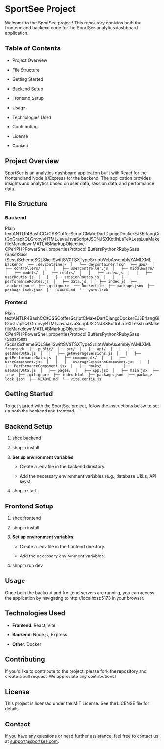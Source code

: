 SportSee Project
================

Welcome to the SportSee project! This repository contains both the frontend and backend code for the SportSee analytics dashboard application.

Table of Contents
-----------------

*   Project Overview
    
*   File Structure
    
*   Getting Started
    
*   Backend Setup
    
*   Frontend Setup
    
*   Usage
    
*   Technologies Used
    
*   Contributing
    
*   License
    
*   Contact
    

Project Overview
----------------

SportSee is an analytics dashboard application built with React for the frontend and Node.js/Express for the backend. The application provides insights and analytics based on user data, session data, and performance data.

File Structure
--------------

### Backend

Plain textANTLR4BashCC#CSSCoffeeScriptCMakeDartDjangoDockerEJSErlangGitGoGraphQLGroovyHTMLJavaJavaScriptJSONJSXKotlinLaTeXLessLuaMakefileMarkdownMATLABMarkupObjective-CPerlPHPPowerShell.propertiesProtocol BuffersPythonRRubySass (Sass)Sass (Scss)SchemeSQLShellSwiftSVGTSXTypeScriptWebAssemblyYAMLXML`   backend/  ├── .devcontainer/  │   └── devcontainer.json  ├── app/  │   ├── controllers/  │   │   ├── userController.js  │   ├── middleware/  │   ├── models/  │   ├── routes/  │   │   ├── index.js  │   │   ├── userRoutes.js  │   │   ├── sessionRoutes.js  │   │   ├── performanceRoutes.js  │   ├── data.js  │   ├── index.js  ├── .dockerignore  ├── .gitignore  ├── Dockerfile  ├── package.json  ├── package-lock.json  ├── README.md  └── yarn.lock   `

### Frontend

Plain textANTLR4BashCC#CSSCoffeeScriptCMakeDartDjangoDockerEJSErlangGitGoGraphQLGroovyHTMLJavaJavaScriptJSONJSXKotlinLaTeXLessLuaMakefileMarkdownMATLABMarkupObjective-CPerlPHPPowerShell.propertiesProtocol BuffersPythonRRubySass (Sass)Sass (Scss)SchemeSQLShellSwiftSVGTSXTypeScriptWebAssemblyYAMLXML`   frontend/  ├── public/  ├── src/  │   ├── api/  │   │   ├── getUserData.js  │   │   ├── getAverageSessions.js  │   │   ├── getPerformanceData.js  │   ├── components/  │   │   ├── UserComponent.jsx  │   │   ├── AverageSessionsComponent.jsx  │   │   ├── PerformanceComponent.jsx  │   ├── hooks/  │   │   ├── useUserData.js  │   ├── pages/  │   ├── App.jsx  │   ├── main.jsx  ├── .env  ├── .gitignore  ├── index.html  ├── package.json  ├── package-lock.json  ├── README.md  └── vite.config.js   `

Getting Started
---------------

To get started with the SportSee project, follow the instructions below to set up both the backend and frontend.

Backend Setup
-------------

1.  shcd backend
    
2.  shnpm install
    
3.  **Set up environment variables**:
    
    *   Create a .env file in the backend directory.
        
    *   Add the necessary environment variables (e.g., database URLs, API keys).
        
4.  shnpm start
    

Frontend Setup
--------------

1.  shcd frontend
    
2.  shnpm install
    
3.  **Set up environment variables**:
    
    *   Create a .env file in the frontend directory.
        
    *   Add the necessary environment variables.
        
4.  shnpm run dev
    

Usage
-----

Once both the backend and frontend servers are running, you can access the application by navigating to http://localhost:5173 in your browser.

Technologies Used
-----------------

*   **Frontend**: React, Vite
    
*   **Backend**: Node.js, Express
    
*   **Other**: Docker
    

Contributing
------------

If you'd like to contribute to the project, please fork the repository and create a pull request. We appreciate any contributions!

License
-------

This project is licensed under the MIT License. See the LICENSE file for details.

Contact
-------

If you have any questions or need further assistance, feel free to contact us at support@sportsee.com.